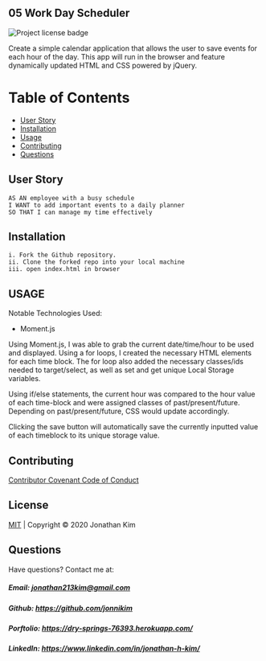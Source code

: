 ## 05 Work Day Scheduler
![Project license badge](https://img.shields.io/badge/license-MIT-brightgreen)

Create a simple calendar application that allows the user to save events for each hour of the day. This app will run in the browser and feature dynamically updated HTML and CSS powered by jQuery.


# Table of Contents
  * [User Story](#User-Story)
  * [Installation](#Installation)
  * [Usage](#Usage)
  * [Contributing](#Contributing)
  * [Questions](#Questions)

## User Story
```
AS AN employee with a busy schedule
I WANT to add important events to a daily planner
SO THAT I can manage my time effectively
```

## Installation
```
i. Fork the Github repository.
ii. Clone the forked repo into your local machine
iii. open index.html in browser
```

## USAGE

Notable Technologies Used:
- Moment.js

Using Moment.js, I was able to grab the current date/time/hour to be used and displayed.
Using a for loops, I created the necessary HTML elements for each time block. The for loop also added the necessary classes/ids needed to target/select, as well as set and get unique Local Storage variables.

Using if/else statements, the current hour was compared to the hour value of each time-block and were assigned classes of past/present/future. Depending on past/present/future, CSS would update accordingly.

Clicking the save button will automatically save the currently inputted value of each timeblock to its unique storage value.

## Contributing
[Contributor Covenant Code of Conduct](https://www.contributor-covenant.org/version/2/0/code_of_conduct/code_of_conduct.md)

## License 
[MIT](https://github.com/jonnikim/05WorkDayScheduler/blob/master/LICENSE) | Copyright © 2020 Jonathan Kim

## Questions  
Have questions? Contact me at:
##### Email: jonathan213kim@gmail.com
##### Github: https://github.com/jonnikim
##### Porftolio: https://dry-springs-76393.herokuapp.com/
##### LinkedIn: https://www.linkedin.com/in/jonathan-h-kim/
